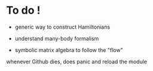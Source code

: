 # To do !

- generic way to construct Hamiltonians
- understand many-body formalism

- symbolic matrix algebra to follow the "flow"


whenever Github dies, does panic and reload the module
